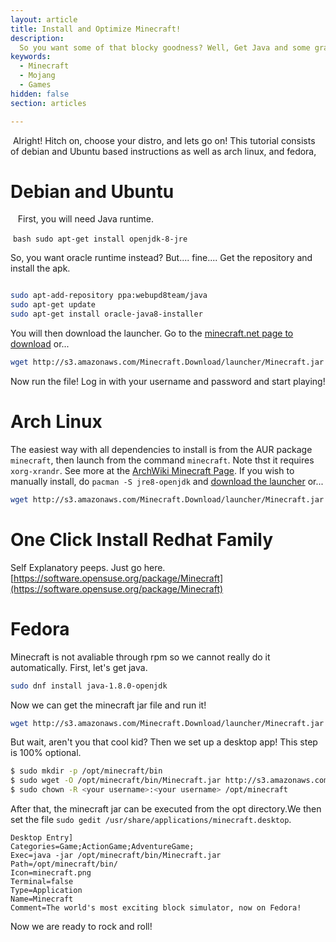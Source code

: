 ```yaml
---
layout: article
title: Install and Optimize Minecraft!
description: 
  So you want some of that blocky goodness? Well, Get Java and some graphics card and lets go!
keywords:
  - Minecraft
  - Mojang
  - Games
hidden: false
section: articles

---
```



  Alright! Hitch on, choose your distro, and lets go on! This tutorial consists of debian and Ubuntu based instructions as well as arch linux, and fedora,
  
# Debian and Ubuntu
  
  First, you will need Java runtime. 
  
  ```bash
   sudo apt-get install openjdk-8-jre
   ```
   
So, you want oracle runtime instead? But.... fine....
Get the repository and install the apk.
```bash

sudo apt-add-repository ppa:webupd8team/java
sudo apt-get update
sudo apt-get install oracle-java8-installer
```
You will then download the launcher. Go to the [minecraft.net page to download](https://minecraft.net/en-us/download/) or...

```bash
wget http://s3.amazonaws.com/Minecraft.Download/launcher/Minecraft.jar
```

Now run the file! Log in with your username and password and start playing!
# Arch Linux
The easiest way with all dependencies to install is from the AUR package ```minecraft```, then launch from the command ```minecraft```. Note thst it requires ```xorg-xrandr```. See more at the [ArchWiki Minecraft Page](https://wiki.archlinux.org/index.php/minecraft).
If you wish to manually install, do ```pacman -S jre8-openjdk``` and [download the launcher](https://minecraft.net/en-us/download/) or...

```bash
wget http://s3.amazonaws.com/Minecraft.Download/launcher/Minecraft.jar
```
# One Click Install Redhat Family 
Self Explanatory peeps. Just go here. [https://software.opensuse.org/package/Minecraft](https://software.opensuse.org/package/Minecraft)
# Fedora
Minecraft is not avaliable through rpm so we cannot really do it automatically. First, let's get java.
```bash
sudo dnf install java-1.8.0-openjdk
```
Now we can get the minecraft jar file and run it!
```bash
wget http://s3.amazonaws.com/Minecraft.Download/launcher/Minecraft.jar
```
But wait, aren't you that cool kid? Then we set up a desktop app! This step is 100% optional.
```bash
$ sudo mkdir -p /opt/minecraft/bin
$ sudo wget -O /opt/minecraft/bin/Minecraft.jar http://s3.amazonaws.com/Minecraft.Download/launcher/Minecraft.jar
$ sudo chown -R <your username>:<your username> /opt/minecraft
```
After that, the minecraft jar can be executed from the opt directory.We then set the file ```sudo gedit /usr/share/applications/minecraft.desktop```.
```
Desktop Entry]
Categories=Game;ActionGame;AdventureGame;
Exec=java -jar /opt/minecraft/bin/Minecraft.jar
Path=/opt/minecraft/bin/
Icon=minecraft.png
Terminal=false
Type=Application
Name=Minecraft
Comment=The world's most exciting block simulator, now on Fedora!
```
Now we are ready to rock and roll!
